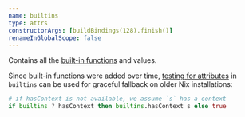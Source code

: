 ```yaml
---
name: builtins
type: attrs
constructorArgs: [buildBindings(128).finish()]
renameInGlobalScope: false
---
```

Contains all the [built-in functions](@docroot@/language/builtins.md) and values.

Since built-in functions were added over time, [testing for attributes](./operators.md#has-attribute) in `builtins` can be used for graceful fallback on older Nix installations:

```nix
# if hasContext is not available, we assume `s` has a context
if builtins ? hasContext then builtins.hasContext s else true
```
